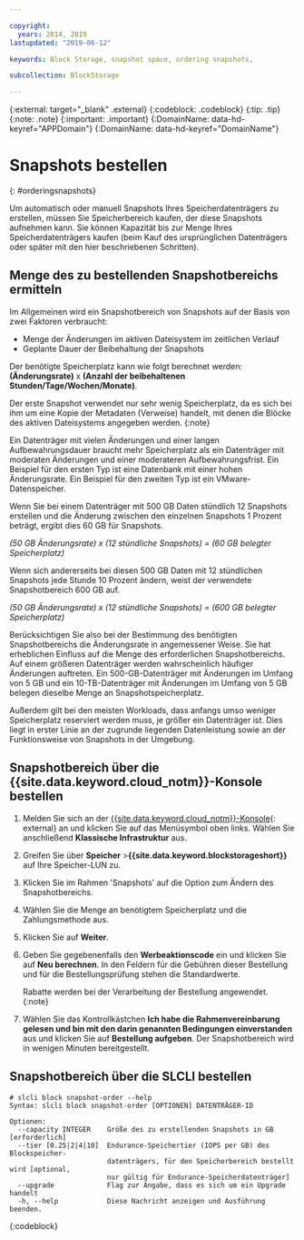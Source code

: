```yaml
---

copyright:
  years: 2014, 2019
lastupdated: "2019-06-12"

keywords: Block Storage, snapshot space, ordering snapshots,

subcollection: BlockStorage

---
```

{:external: target="_blank" .external}
{:codeblock: .codeblock}
{:tip: .tip}
{:note: .note}
{:important: .important}
{:DomainName: data-hd-keyref="APPDomain"}
{:DomainName: data-hd-keyref="DomainName"}

# Snapshots bestellen
{: #orderingsnapshots}

Um automatisch oder manuell Snapshots Ihres Speicherdatenträgers zu erstellen, müssen Sie Speicherbereich kaufen, der diese Snapshots aufnehmen kann. Sie können Kapazität bis zur Menge Ihres Speicherdatenträgers kaufen (beim Kauf des ursprünglichen Datenträgers oder später mit den hier beschriebenen Schritten).

## Menge des zu bestellenden Snapshotbereichs ermitteln

Im Allgemeinen wird ein Snapshotbereich von Snapshots auf der Basis von zwei Faktoren verbraucht:
- Menge der Änderungen im aktiven Dateisystem im zeitlichen Verlauf
- Geplante Dauer der Beibehaltung der Snapshots  

Der benötigte Speicherplatz kann wie folgt berechnet werden: **(Änderungsrate)** x **(Anzahl der beibehaltenen Stunden/Tage/Wochen/Monate)**.

Der erste Snapshot verwendet nur sehr wenig Speicherplatz, da es sich bei ihm um eine Kopie der Metadaten (Verweise) handelt, mit denen die Blöcke des aktiven Dateisystems angegeben werden.
{:note}

Ein Datenträger mit vielen Änderungen und einer langen Aufbewahrungsdauer braucht mehr Speicherplatz als ein Datenträger mit moderaten Änderungen und einer moderateren Aufbewahrungsfrist. Ein Beispiel für den ersten Typ ist eine Datenbank mit einer hohen Änderungsrate. Ein Beispiel für den zweiten Typ ist ein VMware-Datenspeicher.

Wenn Sie bei einem Datenträger mit 500 GB Daten stündlich 12 Snapshots erstellen und die Änderung zwischen den einzelnen Snapshots 1 Prozent beträgt, ergibt dies 60 GB für Snapshots.

*(50 GB Änderungsrate) x (12 stündliche Snapshots) = (60 GB belegter Speicherplatz)*

Wenn sich andererseits bei diesen 500 GB Daten mit 12 stündlichen Snapshots jede Stunde 10 Prozent ändern, weist der verwendete Snapshotbereich 600 GB auf.

*(50 GB Änderungsrate) x (12 stündliche Snapshots) = (600 GB belegter Speicherplatz)*

Berücksichtigen Sie also bei der Bestimmung des benötigten Snapshotbereichs die Änderungsrate in angemessener Weise. Sie hat erheblichen Einfluss auf die Menge des erforderlichen Snapshotbereichs. Auf einem größeren Datenträger werden wahrscheinlich häufiger Änderungen auftreten. Ein 500-GB-Datenträger mit Änderungen im Umfang von 5 GB und ein 10-TB-Datenträger mit Änderungen im Umfang von 5 GB belegen dieselbe Menge an Snapshotspeicherplatz.

Außerdem gilt bei den meisten Workloads, dass anfangs umso weniger Speicherplatz reserviert werden muss, je größer ein Datenträger ist. Dies liegt in erster Linie an der zugrunde liegenden Datenleistung sowie an der Funktionsweise von Snapshots in der Umgebung.

## Snapshotbereich über die {{site.data.keyword.cloud_notm}}-Konsole bestellen

1. Melden Sie sich an der [{{site.data.keyword.cloud_notm}}-Konsole](https://{DomainName}/catalog){: external} an und klicken Sie auf das Menüsymbol oben links. Wählen Sie anschließend **Klassische Infrastruktur** aus.
2. Greifen Sie über **Speicher** >**{{site.data.keyword.blockstorageshort}}** auf Ihre Speicher-LUN zu.
2. Klicken Sie im Rahmen 'Snapshots' auf die Option zum Ändern des Snapshotbereichs.
3. Wählen Sie die Menge an benötigtem Speicherplatz und die Zahlungsmethode aus.
4. Klicken Sie auf **Weiter**.
5. Geben Sie gegebenenfalls den **Werbeaktionscode** ein und klicken Sie auf **Neu berechnen**. In den Feldern für die Gebühren dieser Bestellung und für die Bestellungsprüfung stehen die Standardwerte.

   Rabatte werden bei der Verarbeitung der Bestellung angewendet.
   {:note}
6. Wählen Sie das Kontrollkästchen **Ich habe die Rahmenvereinbarung gelesen und bin mit den darin genannten Bedingungen einverstanden** aus und klicken Sie auf **Bestellung aufgeben**. Der Snapshotbereich wird in wenigen Minuten bereitgestellt.

## Snapshotbereich über die SLCLI bestellen

```
# slcli block snapshot-order --help
Syntax: slcli block snapshot-order [OPTIONEN] DATENTRÄGER-ID

Optionen:
  --capacity INTEGER    Größe des zu erstellenden Snapshots in GB  [erforderlich]
  --tier [0.25|2|4|10]  Endurance-Speichertier (IOPS per GB) des Blockspeicher-
                        datenträgers, für den Speicherbereich bestellt wird [optional,
                        nur gültig für Endurance-Speicherdatenträger]
  --upgrade             Flag zur Angabe, dass es sich um ein Upgrade handelt
  -h, --help            Diese Nachricht anzeigen und Ausführung beenden.
```
{:codeblock}

